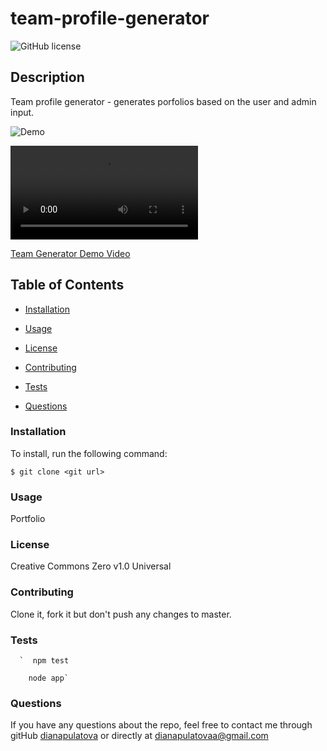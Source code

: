 # team-profile-generator



  ![GitHub license](https://img.shields.io/badge/license-Creative%20Commons%20Zero%20v1.0%20Universal-blue.svg)

  ## Description
  Team profile generator - generates porfolios based on the user and admin input. 

  ![Demo](Demo/team-gen-demo.gif)

  ![Team Generator Demo](Demo/Team-gen-demo.mp4)

  [Team Generator Demo Video](https://www.youtube.com/embed/qsaIVJeemEU)


 


  ## Table of Contents

  * [Installation](#installation)

  * [Usage](#usage)

  * [License](#license)
 
  * [Contributing](#contributing)
   
  * [Tests](#tests)

  * [Questions](#questions)
   
 
  ### Installation

  To install, run the following command:

  ```
  $ git clone <git url>
  ```

  ### Usage
  Portfolio
  
  
  ### License
  Creative Commons Zero v1.0 Universal


  ### Contributing
  Clone it, fork it but don't push any changes to master.
  
  ### Tests
     
      
      `  npm test

        node app`
      
      

        
  ### Questions
   
  
  If you have any questions about the repo, feel free to contact me through gitHub [dianapulatova](https://github.com/dianapulatova)
  or directly at <dianapulatovaa@gmail.com>


